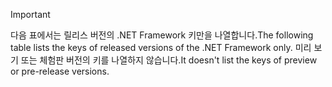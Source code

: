 
> [!IMPORTANT]
> <span data-ttu-id="99578-101">다음 표에서는 릴리스 버전의 .NET Framework 키만을 나열합니다.</span><span class="sxs-lookup"><span data-stu-id="99578-101">The following table lists the keys of released versions of the .NET Framework only.</span></span> <span data-ttu-id="99578-102">미리 보기 또는 체험판 버전의 키를 나열하지 않습니다.</span><span class="sxs-lookup"><span data-stu-id="99578-102">It doesn't list the keys of preview or pre-release versions.</span></span>
